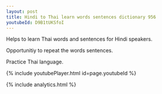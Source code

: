 ```yaml
---
layout: post
title: Hindi to Thai learn words sentences dictionary 956 
youtubeId: D9B1tUKSfoI
---
```

 
 
Helps to learn Thai words and sentences for Hindi speakers.

Opportunitiy to repeat the words sentences. 

Practice Thai language. 
 
{% include youtubePlayer.html id=page.youtubeId %}
 
 
{% include analytics.html %}